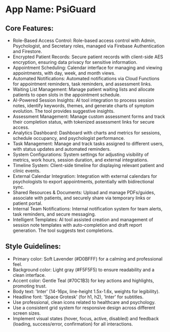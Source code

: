 # **App Name**: PsiGuard

## Core Features:

- Role-Based Access Control: Role-based access control with Admin, Psychologist, and Secretary roles, managed via Firebase Authentication and Firestore.
- Encrypted Patient Records: Secure patient records with client-side AES encryption, ensuring data privacy for sensitive information.
- Appointment Scheduling: Calendar interface for managing and viewing appointments, with day, week, and month views.
- Automated Notifications: Automated notifications via Cloud Functions for appointment reminders, task reminders, and assessment links.
- Waiting List Management: Manage patient waiting lists and allocate patients to open slots in the appointment schedule.
- AI-Powered Session Insights: AI tool integration to process session notes, identify keywords, themes, and generate charts of symptom evolution. The tool provides suggestive insights.
- Assessment Management: Manage custom assessment forms and track their completion status, with tokenized assessment links for secure access.
- Analytics Dashboard: Dashboard with charts and metrics for sessions, schedule occupancy, and psychologist performance.
- Task Management: Manage and track tasks assigned to different users, with status updates and automated reminders.
- System Configurations: System settings for adjusting visibility of metrics, work hours, session duration, and external integrations.
- Timeline System: Client-side timeline for displaying relevant patient and clinic events.
- External Calendar Integration: Integration with external calendars for psychologists to export appointments, potentially with bidirectional sync.
- Shared Resources & Documents: Upload and manage PDFs/guides, associate with patients, and securely share via temporary links or patient portal.
- Internal Team Notifications: Internal notification system for team alerts, task reminders, and secure messaging.
- Intelligent Templates: AI tool assisted creation and management of session note templates with auto-completion and draft report generation. The tool suggests text completions.

## Style Guidelines:

- Primary color: Soft Lavender (#D0BFFF) for a calming and professional feel.
- Background color: Light gray (#F5F5F5) to ensure readability and a clean interface.
- Accent color: Gentle Teal (#70C1B3) for key actions and highlights, promoting trust.
- Body text: 'Inter' (14-16px, line-height 1.5x-1.6x, weights for legibility).
- Headline font: 'Space Grotesk' (for h1, h2), 'Inter' for subtitles.
- Use professional, clean icons related to healthcare and psychology.
- Use a consistent grid system for responsive design across different screen sizes.
- Implement visual states (hover, focus, active, disabled) and feedback (loading, success/error, confirmation) for all interactions.